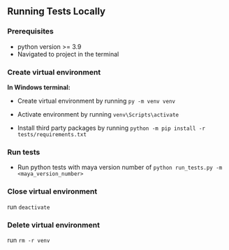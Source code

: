 ## Running Tests Locally
### Prerequisites
- python version >= 3.9
- Navigated to project in the terminal

### Create virtual environment
**In Windows terminal:**
 - Create virtual environment by running
`py -m venv venv`

- Activate environment by running
`venv\Scripts\activate`

- Install third party packages by running 
`python -m pip install -r tests/requirements.txt`

### Run tests
- Run python tests with maya version number of 
`python run_tests.py -m <maya_version_number>`

### Close virtual environment

run `deactivate`

### Delete virtual environment
run `rm -r venv `



